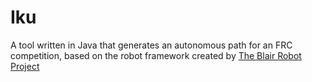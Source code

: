 # Iku
A tool written in Java that generates an autonomous path for an FRC competition, based on the robot framework created by [The Blair Robot Project](https://github.com/blair-robot-project)
